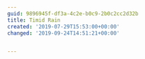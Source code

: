 ```yaml
---
guid: 9896945f-df3a-4c2e-b0c9-2b0c2cc2d32b
title: Timid Rain
created: '2019-07-29T15:53:00+00:00'
changed: '2019-09-24T14:51:21+00:00'


---
```


